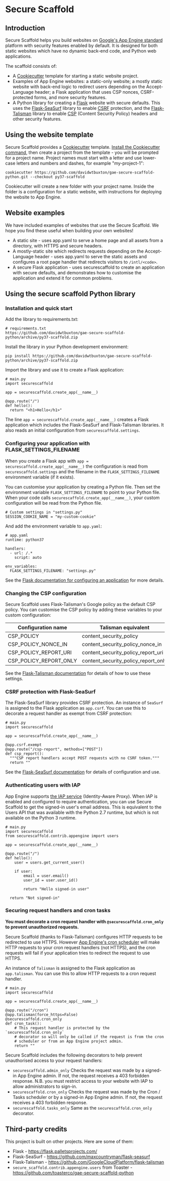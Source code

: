 # Secure Scaffold

## Introduction

Secure Scaffold helps you build websites on [Google's App Engine standard](https://cloud.google.com/appengine/docs/standard/python3/) platform with security features enabled by default. It is designed for both static websites which have no dynamic back-end code, and Python web applications.

The scaffold consists of:

 * A [Cookiecutter](https://github.com/cookiecutter/cookiecutter) template for starting a static website project.
 * Examples of App Engine websites: a static-only website; a mostly static website with back-end logic to redirect users depending on the Accept-Language header; a Flask application that uses CSP nonces, CSRF-protected forms, and more security features.
 * A Python library for creating a [Flask](https://flask.palletsprojects.com/) website with secure defaults. This uses the [Flask-SeaSurf](https://github.com/maxcountryman/flask-seasurf) library to enable [CSRF](https://developer.mozilla.org/en-US/docs/Glossary/CSRF) protection, and the [Flask-Talisman](https://github.com/GoogleCloudPlatform/flask-talisman) library to enable [CSP](https://developer.mozilla.org/en-US/docs/Web/HTTP/CSP) (Content Security Policy) headers and other security features.


## Using the website template

Secure Scaffold provides a [Cookiecutter](https://github.com/cookiecutter/cookiecutter) template. [Install the Cookiecutter command](https://cookiecutter.readthedocs.io/en/latest/), then create a project from the template - you will be prompted for a project name. Project names must start with a letter and use lower-case letters and numbers and dashes, for example "my-project-1":

    cookiecutter https://github.com/davidwtbuxton/gae-secure-scaffold-python.git --checkout py37-scaffold

Cookiecutter will create a new folder with your project name. Inside the folder is a configuration for a static website, with instructions for deploying the website to App Engine.


## Website examples

We have included examples of websites that use the Secure Scaffold. We hope you find these useful when building your own websites!

 * A static site - uses app.yaml to serve a home page and all assets from a directory, with HTTPS and secure headers.
 * A mostly-static site which redirects requests depending on the Accept-Language header - uses app.yaml to serve the static assets and configures a root page handler that redirects visitors to `/intl/<code>`.
 * A secure Flask application - uses securescaffold to create an application with secure defaults, and demonstrates how to customise the application and extend it for common problems.


## Using the secure scaffold Python library

### Installation and quick start

Add the library to requirements.txt:

    # requirements.txt
    https://github.com/davidwtbuxton/gae-secure-scaffold-python/archive/py37-scaffold.zip

Install the library in your Python development environment:

    pip install https://github.com/davidwtbuxton/gae-secure-scaffold-python/archive/py37-scaffold.zip

Import the library and use it to create a Flask application:

    # main.py
    import securescaffold

    app = securescaffold.create_app(__name__)

    @app.route("/")
    def hello():
      return "<h1>Hello</h1>"

The line `app = securescaffold.create_app(__name__)` creates a Flask application which includes the Flask-SeaSurf and Flask-Talisman libraries. It also reads an initial configuration from `securescaffold.settings`.


### Configuring your application with FLASK_SETTINGS_FILENAME

When you create a Flask app with `app = securescaffold.create_app(__name__)` the configuration is read from `securescaffold.settings` and the filename in the `FLASK_SETTINGS_FILENAME` environment variable (if it exists).

You can customise your application by creating a Python file. Then set the environment variable `FLASK_SETTINGS_FILENAME` to point to your Python file. When your code calls `securescaffold.create_app(__name__)`, your custom configuration will be read from the Python file.

    # Custom settings in "settings.py"
    SESSION_COOKIE_NAME = "my-custom-cookie"

And add the environment variable to `app.yaml`:

    # app.yaml
    runtime: python37

    handlers:
      - url: /.*
        script: auto

    env_variables:
      FLASK_SETTINGS_FILENAME: "settings.py"

See the [Flask documentation for configuring an application](https://flask.palletsprojects.com/en/master/config/) for more details.


### Changing the CSP configuration

Secure Scaffold uses Flask-Talisman's Google policy as the default CSP policy. You can customise the CSP policy by adding these variables to your custom configuration:

Configuration name     | Talisman equivalent                 | Default value |
-----------------------|-------------------------------------|---------------|
CSP_POLICY             | content_security_policy             | GOOGLE_CSP_POLICY |
CSP_POLICY_NONCE_IN    | content_security_policy_nonce_in    | None          |
CSP_POLICY_REPORT_URI  | content_security_policy_report_uri  | None          |
CSP_POLICY_REPORT_ONLY | content_security_policy_report_only | None          |

See the [Flask-Talisman documentation](https://github.com/GoogleCloudPlatform/flask-talisman) for details of how to use these settings.


### CSRF protection with Flask-SeaSurf

The Flask-SeaSurf library provides CSRF protection. An instance of `SeaSurf` is assigned to the Flask application as `app.csrf`. You can use this to decorate a request handler as exempt from CSRF protection:

    # main.py
    import securescaffold

    app = securescaffold.create_app(__name__)

    @app.csrf.exempt
    @app.route("/csp-report", methods=["POST"])
    def csp_report():
      """CSP report handlers accept POST requests with no CSRF token."""
      return ""

See the [Flask-SeaSurf documentation](https://flask-seasurf.readthedocs.io/) for details of configuration and use.


### Authenticating users with IAP

App Engine supports [the IAP service](https://cloud.google.com/iap/docs) (Identity-Aware Proxy). When IAP is enabled and configured to require authentication, you can use Secure Scaffold to get the signed-in user's email address. This is equivalent to the Users API that was available with the Python 2.7 runtime, but which is not available on the Python 3 runtime.

    # main.py
    import securescaffold
    from securescaffold.contrib.appengine import users

    app = securescaffold.create_app(__name__)

    @app.route("/")
    def hello():
        user = users.get_current_user()

        if user:
            email = user.email()
            user_id = user.user_id()

            return "Hello signed-in user"

      return "Not signed-in"


### Securing request handlers and cron tasks

**You must decorate a cron request handler with `@securescaffold.cron_only` to prevent unauthorized requests.**

Secure Scaffold (thanks to Flask-Talisman) configures HTTP requests to be redirected to use HTTPS. However [App Engine's cron scheduler](https://cloud.google.com/appengine/docs/standard/python3/scheduling-jobs-with-cron-yaml#validating_cron_requests) will make HTTP requests to your cron request handlers (not HTTPS), and the cron requests will fail if your application tries to redirect the request to use HTTPS.

An instance of `Talisman` is assigned to the Flask application as `app.talisman`. You can use this to allow HTTP requests to a cron request handler.

    # main.py
    import securescaffold

    app = securescaffold.create_app(__name__)

    @app.route("/cron")
    @app.talisman(force_https=False)
    @securescaffold.cron_only
    def cron_task():
        # This request handler is protected by the `securescaffold.cron_only`
        # decorator so will only be called if the request is from the cron
        # scheduler or from an App Engine project admin.
        return ""

Secure Scaffold includes the following decorators to help prevent unauthorised access to your request handlers:

 * `securescaffold.admin_only`
   Checks the request was made by a signed-in App Engine admin. If not, the request receives a 403 forbidden response. N.B. you must restrict access to your website with IAP to allow administrators to sign-in.
 * `securescaffold.cron_only`
   Checks the request was made by the Cron / Tasks scheduler or by a signed-in App Engine admin. If not, the request receives a 403 forbidden response.
 * `securescaffold.tasks_only`
   Same as the `securescaffold.cron_only` decorator.



## Third-party credits

This project is built on other projects. Here are some of them:

 * Flask - https://flask.palletsprojects.com/
 * Flask-SeaSurf - https://github.com/maxcountryman/flask-seasurf
 * Flask-Talisman - https://github.com/GoogleCloudPlatform/flask-talisman
 * `secure_scaffold.contrib.appengine.users` from Toaster - https://github.com/toasterco/gae-secure-scaffold-python
